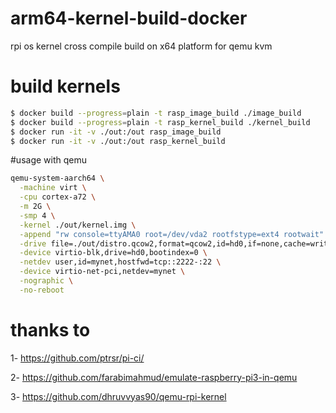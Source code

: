 # arm64-kernel-build-docker
rpi os kernel cross compile build on x64 platform for qemu kvm

# build kernels
```bash
$ docker build --progress=plain -t rasp_image_build ./image_build
$ docker build --progress=plain -t rasp_kernel_build ./kernel_build
$ docker run -it -v ./out:/out rasp_image_build
$ docker run -it -v ./out:/out rasp_kernel_build
```

#usage with qemu
```bash
qemu-system-aarch64 \
  -machine virt \
  -cpu cortex-a72 \
  -m 2G \
  -smp 4 \
  -kernel ./out/kernel.img \
  -append "rw console=ttyAMA0 root=/dev/vda2 rootfstype=ext4 rootwait" \
  -drive file=./out/distro.qcow2,format=qcow2,id=hd0,if=none,cache=writeback \
  -device virtio-blk,drive=hd0,bootindex=0 \
  -netdev user,id=mynet,hostfwd=tcp::2222-:22 \
  -device virtio-net-pci,netdev=mynet \
  -nographic \
  -no-reboot

```

# thanks to
1- https://github.com/ptrsr/pi-ci/

2- https://github.com/farabimahmud/emulate-raspberry-pi3-in-qemu

3- https://github.com/dhruvvyas90/qemu-rpi-kernel

